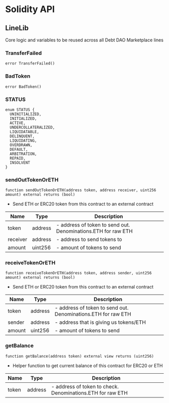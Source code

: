 # Solidity API

## LineLib

Core logic and variables to be reused across all Debt DAO Marketplace lines

### TransferFailed

```solidity
error TransferFailed()
```

### BadToken

```solidity
error BadToken()
```

### STATUS

```solidity
enum STATUS {
  UNINITIALIZED,
  INITIALIZED,
  ACTIVE,
  UNDERCOLLATERALIZED,
  LIQUIDATABLE,
  DELINQUENT,
  LIQUIDATING,
  OVERDRAWN,
  DEFAULT,
  ARBITRATION,
  REPAID,
  INSOLVENT
}
```

### sendOutTokenOrETH

```solidity
function sendOutTokenOrETH(address token, address receiver, uint256 amount) external returns (bool)
```

- Send ETH or ERC20 token from this contract to an external contract

| Name | Type | Description |
| ---- | ---- | ----------- |
| token | address | - address of token to send out. Denominations.ETH for raw ETH |
| receiver | address | - address to send tokens to |
| amount | uint256 | - amount of tokens to send |

### receiveTokenOrETH

```solidity
function receiveTokenOrETH(address token, address sender, uint256 amount) external returns (bool)
```

- Send ETH or ERC20 token from this contract to an external contract

| Name | Type | Description |
| ---- | ---- | ----------- |
| token | address | - address of token to send out. Denominations.ETH for raw ETH |
| sender | address | - address that is giving us tokens/ETH |
| amount | uint256 | - amount of tokens to send |

### getBalance

```solidity
function getBalance(address token) external view returns (uint256)
```

- Helper function to get current balance of this contract for ERC20 or ETH

| Name | Type | Description |
| ---- | ---- | ----------- |
| token | address | - address of token to check. Denominations.ETH for raw ETH |

